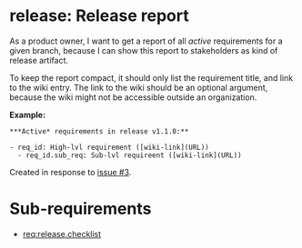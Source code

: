 # release: Release report

As a product owner, I want to get a report of all *active* requirements for a given branch,
because I can show this report to stakeholders as kind of release artifact.

To keep the report compact, it should only list the requirement title, and link to the wiki entry.
The link to the wiki should be an optional argument, because the wiki might not be accessible outside an organization.

**Example:**

```
***Active* requirements in release v1.1.0:**

- req_id: High-lvl requirement ([wiki-link](URL))
  - req_id.sub_req: Sub-lvl requireent ([wiki-link](URL))
```

Created in response to [issue #3](https://github.com/mhatzl/mantra/issues/3).

# Sub-requirements

- [req:release.checklist](5-REQ-release.checklist)

